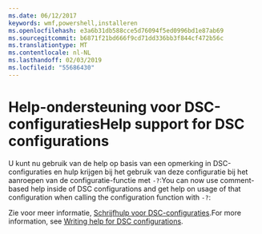 ```yaml
---
ms.date: 06/12/2017
keywords: wmf,powershell,installeren
ms.openlocfilehash: e3a6b31db588cce5d76094f5ed0996bd1e87ab69
ms.sourcegitcommit: b6871f21bd666f9cd71dd336bb3f844cf472b56c
ms.translationtype: MT
ms.contentlocale: nl-NL
ms.lasthandoff: 02/03/2019
ms.locfileid: "55686430"
---
```

# <a name="help-support-for-dsc-configurations"></a><span data-ttu-id="2781a-102">Help-ondersteuning voor DSC-configuraties</span><span class="sxs-lookup"><span data-stu-id="2781a-102">Help support for DSC configurations</span></span>

<span data-ttu-id="2781a-103">U kunt nu gebruik van de help op basis van een opmerking in DSC-configuraties en hulp krijgen bij het gebruik van deze configuratie bij het aanroepen van de configuratie-functie met `-?`:</span><span class="sxs-lookup"><span data-stu-id="2781a-103">You can now use comment-based help inside of DSC configurations and get help on usage of that configuration when calling the configuration function with `-?`:</span></span>

<span data-ttu-id="2781a-104">Zie voor meer informatie, [Schrijfhulp voor DSC-configuraties](https://msdn.microsoft.com/powershell/dsc/confighelp).</span><span class="sxs-lookup"><span data-stu-id="2781a-104">For more information, see [Writing help for DSC configurations](https://msdn.microsoft.com/powershell/dsc/confighelp).</span></span>
